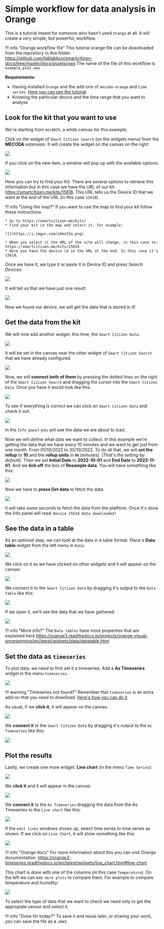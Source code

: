 # Simple workflow for data analysis in Orange

This is a tutorial meant for someone who hasn't used `Orange` at all. It will create a very simple, but powerful, workflow. 

!!! info "Orange workflow file"
	This tutorial orange file can be downloaded from the repository in this folder: https://github.com/fablabbcn/smartcitizen-docs/tree/master/docs/assets/ows
	The name of the file of this workflow is `example_plot.ows`

**Requirements**:

* Having installed `Orange` and the add-ons of `mecoda-orange` and `time series`. [Here you can see the tutorial](Configure%20Orange%20Data%20Analysis.md)
* Knowing the particular device and the time range that you want to analyse

## Look for the kit that you want to use

We're starting from scratch, a white canvas for this example. 

Click on the widget of `Smart Citizen Search` (on the widgets menu) from the **MECODA** extension. It will create the widget on the canvas on the right:

![](https://i.imgur.com/NdgHPlx.png)

If you click on the new item, a window will pop up with the available options:

![](https://i.imgur.com/H2OGEBv.png)

Here you can try to find your Kit. There are several options to retrieve this information but in this case we have the URL of our kit: https://smartcitizen.me/kits/15618. This URL tells us the Device ID that we want at the end of the URL (in this case `15618`).

!!! info "Using the map?"
	If you want to use the map to find your kit follow these instructions.
	
	* Go to https://smartcitizen.me/kits/
	* Find your kit in the map and select it. For example: 
	
	![](https://i.imgur.com/zXmz53a.png)
	
	* When you select it the URL of the site will change, in this case to: https://smartcitizen.me/kits/15618
	* Here you have the device id in the URL at the end. In this case it's 15618. 

Once we have it, we type it or paste it in Device ID and press _Search Devices_:

![](https://i.imgur.com/oAhSFjX.png)

It will tell us that we have just one result: 

![](https://i.imgur.com/bLJAjMN.png)

Now we found our device, we will get the data that is stored in it!

## Get the data from the kit

We will now add another widget: this time, the `Smart Citizen Data`:

![](https://i.imgur.com/HNGLmeB.png)

It will be set in the canvas near the other widget of `Smart Citizen Search` that we have already configured:

![](https://i.imgur.com/Ds2PQ2b.png)

Now, we will **connect both of them** by pressing the dotted lines on the right of the `Smart Cizizen Search` and dragging the cursor into the `Smart Citizen Data`. Once you have it would look like this: 

![](https://i.imgur.com/DD63yLw.png)

To see if everything is correct we can click on `Smart Citizen Data` and check it out:

![](https://i.imgur.com/3jTD66H.png)

In the `Info panel` you will see the data we are about to load.

Now we will define what data we want to collect. In this example we're getting the data that we have every 10 minutes and we want to get just from one month. From 01/10/2022 to 30/10/2022. To do all that, we will **set the rollup** to **10** and the **rollup units** in **m** (minutes). _(That's the setting by default)_. Then we set **Initial Date** to **2022-10-01** and **End Date** to **2022-11-01**. And we **tick off** the box of **Resample data**. You will have something like this:

![](https://i.imgur.com/cOLbgFN.png)

Now we have to **press Get data** to fetch the data.

![](https://i.imgur.com/Ukd7KVq.png)

It will take some seconds to fetch the data from the platform. Once it's done the Info panel will read: `Device 15618 data downloaded!`

## See the data in a table

As an _optional_ step, we can look at the data in a table format. Place a **Data table** widget from the left menu in `Data`:

![](https://i.imgur.com/7Bdt52b.png)

We click on it as we have clicked on other widgets and it will appear on the canvas:

![](https://i.imgur.com/BO803hU.png)

We connect it to the `Smart Citizen Data` by dragging it's output to the `Data Table` like this:

![](https://i.imgur.com/HZxxq7s.png)

If we open it, we'll see the data that we have gathered:

![](https://i.imgur.com/tog47oH.png)

!!! info "More info?"
	The `Data tables` have more properties that are explained here https://orange3.readthedocs.io/projects/orange-visual-programming/en/latest/widgets/data/datatable.html

## Set the data as `timeseries`

To plot data, we need to first set it a timeseries. Add a **As Timeseries** widget in the menu `timeseries`. 

![](https://i.imgur.com/r9ONvBD.png)

!!! warning "Timeseries not found?"
	Remember that `timeseries` is an extra add-on that you need to download. [Here's how you can do it](Configure%20Orange%20Data%20Analysis.md)

As usual, if we **click it**, it will appear on the canvas:

![](https://i.imgur.com/XZOXoy8.png)

We **connect it** to the `Smart Citizen Data` by dragging it's output to the `As Timeseries` like this:

![](https://i.imgur.com/0tYVHq5.png)

## Plot the results

Lastly, we create one more widget: **Line chart** (in the menu `Time Series`):

![](https://i.imgur.com/vDGjMKa.png)

We **click it** and it will appear in the canvas:

![](https://i.imgur.com/k0VH1OP.png)

We **connect it** to the `As Timeseries` dragging the data from the As Timeseries to the `Line chart` like this:

![](https://i.imgur.com/nobupdR.png)

If the `edit links` windows shows up, select time series to time series as shown. If we click on `Line Chart`, it will show something like this:

![](https://i.imgur.com/zdDOrR9.png)

!!! info "Orange docs"
	For more information about this you can visit Orange documentation: https://orange3-timeseries.readthedocs.io/en/latest/widgets/line_chart.html#line-chart

This chart is done with one of the columns (in this case `Temperature`).  On the left we can `Add more plots` to compare them. For example to compare temperature and humidity:

![](https://i.imgur.com/iZPmUda.png)

To select the type of data that we want to check we need only to get the appropiate sensor and select it.

!!! info "Done for today?"
	To save it and reuse later, or sharing your work, you can save the file as a _.ows_
